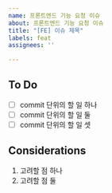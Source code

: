 ```yaml
---
name: 프론트엔드 기능 요청 이슈
about: 프론트엔드 기능 요청 이슈
title: "[FE] 이슈 제목"
labels: feat
assignees: ''

---
```


## To Do

- [ ] commit 단위의 할 일 하나
- [ ] commit 단위의 할 일 둘
- [ ] commit 단위의 할 일 셋

## Considerations

1. 고려할 점 하나
2. 고려할 점 둘
